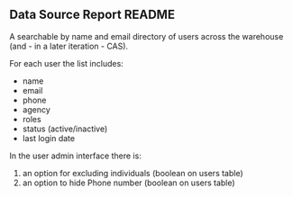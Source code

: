 ## Data Source Report README

A searchable by name and email directory of users across the warehouse (and - in
a later iteration - CAS).

For each user the list includes:

* name
* email
* phone
* agency
* roles 
* status (active/inactive)
* last login date

In the user admin interface there is:

1. an option for excluding individuals (boolean on users table)
1. an option to hide Phone number (boolean on users table)
